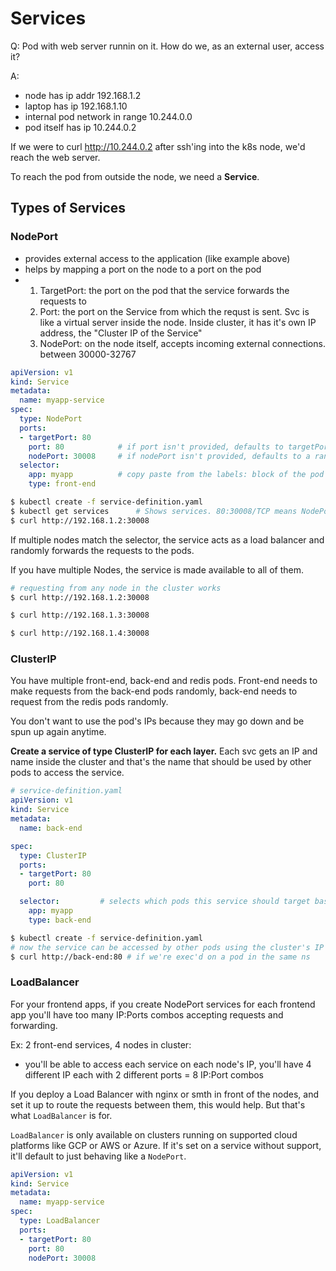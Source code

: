# Services
Q: Pod with web server runnin on it. How do we, as an external user, access it?

A: 
- node has ip addr 192.168.1.2
- laptop has ip 192.168.1.10
- internal pod network in range 10.244.0.0
- pod itself has ip 10.244.0.2

If we were to curl http://10.244.0.2 after ssh'ing into the k8s node, we'd reach the web server.

To reach the pod from outside the node, we need a **Service**.

## Types of Services
### NodePort
- provides external access to the application (like example above)
- helps by mapping a port on the node to a port on the pod
- 1. TargetPort: the port on the pod that the service forwards the requests to
  2. Port: the port on the Service from which the requst is sent. Svc is like a virtual server inside the node. Inside cluster, it has it's own IP address, the "Cluster IP of the Service"
  3. NodePort: on the node itself, accepts incoming external connections. between 30000-32767

```yaml
apiVersion: v1
kind: Service
metadata:
  name: myapp-service
spec:
  type: NodePort
  ports:
  - targetPort: 80
    port: 80            # if port isn't provided, defaults to targetPort
    nodePort: 30008     # if nodePort isn't provided, defaults to a random free port on the cluster
  selector:
    app: myapp          # copy paste from the labels: block of the pod
    type: front-end
```
 
 ```bash
$ kubectl create -f service-definition.yaml
$ kubectl get services      # Shows services. 80:30008/TCP means NodePort  is 30008, TargetPort is 80
$ curl http://192.168.1.2:30008
```
If multiple nodes match the selector, the service acts as a load balancer and randomly forwards the requests to the pods.

If you have multiple Nodes, the service is made available to all of them.
```bash
# requesting from any node in the cluster works
$ curl http://192.168.1.2:30008

$ curl http://192.168.1.3:30008

$ curl http://192.168.1.4:30008
``` 
### ClusterIP
You have multiple front-end, back-end and redis pods. Front-end needs to make requests from the back-end pods randomly, back-end needs to request from the redis pods randomly.

You don't want to use the pod's IPs because they may go down and be spun up again anytime.

**Create a service of type ClusterIP for each layer.** Each svc gets an IP and name inside the cluster and that's the name that should be used by other pods to access the service.


```yaml
# service-definition.yaml
apiVersion: v1
kind: Service
metadata:
  name: back-end

spec:
  type: ClusterIP
  ports:
  - targetPort: 80
    port: 80

  selector:         # selects which pods this service should target based on labels
    app: myapp
    type: back-end
```
```bash
$ kubectl create -f service-definition.yaml
# now the service can be accessed by other pods using the cluster's IP or the service name
$ curl http://back-end:80 # if we're exec'd on a pod in the same ns
```

### LoadBalancer
For your frontend apps, if you create NodePort services for each frontend app you'll have  too many IP:Ports combos accepting requests and forwarding. 

Ex: 2 front-end services, 4 nodes in cluster:
- you'll be able to access each service on each node's IP, you'll have 4 different IP each with 2 different ports = 8 IP:Port combos

If you deploy a Load Balancer with nginx or smth in front of the nodes, and set it up to route the requests between them, this would help. But that's what `LoadBalancer` is for.

`LoadBalancer` is only available on clusters running on supported cloud platforms like GCP or AWS or Azure. If it's set on a service without support, it'll default to just behaving like a `NodePort`.

```yaml
apiVersion: v1
kind: Service
metadata:
  name: myapp-service
spec:
  type: LoadBalancer
  ports:
  - targetPort: 80
    port: 80
    nodePort: 30008
```